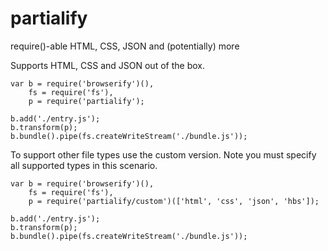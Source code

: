 partialify
==========

require()-able HTML, CSS, JSON and (potentially) more

Supports HTML, CSS and JSON out of the box.

```
var b = require('browserify')(),
	fs = require('fs'),
	p = require('partialify');

b.add('./entry.js');
b.transform(p);
b.bundle().pipe(fs.createWriteStream('./bundle.js'));
```

To support other file types use the custom version. Note you must specify all supported types in this scenario.

```
var b = require('browserify')(),
	fs = require('fs'),
	p = require('partialify/custom')(['html', 'css', 'json', 'hbs']);

b.add('./entry.js');
b.transform(p);
b.bundle().pipe(fs.createWriteStream('./bundle.js'));
```
